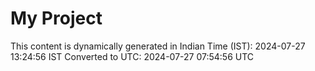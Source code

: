 # My Project

This content is dynamically generated in Indian Time (IST): 2024-07-27 13:24:56 IST
Converted to UTC: 2024-07-27 07:54:56 UTC
